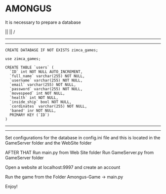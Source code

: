 # AMONGUS
It is necessary to prepare a database

  ||
  ||
  \/

  --------------------------------------------------------
  --------------------------------------------------------

    CREATE DATABASE IF NOT EXISTS zimca_games;

    use zimca_games;

    CREATE TABLE `users` (
      `ID` int NOT NULL AUTO_INCREMENT,
      `full_name` varchar(255) NOT NULL,
      `username` varchar(255) NOT NULL,
      `email` varchar(255) NOT NULL,
      `password` varchar(255) NOT NULL,
      `movespeed` int NOT NULL,
      `health` int NOT NULL,
      `inside_ship` bool NOT NULL,
      `cordinates` varchar(255) NOT NULL,
      'baned' inr NOT NULL,
      PRIMARY KEY (`ID`)
    )

  --------------------------------------------------------
  --------------------------------------------------------

Set configurations for the database in config.ini file and this is located in the GameServer folder and the WebSite folder

AFTER THAT 
   Run main.py from Web Site folder 
   Run GameServer.py from GameServer folder

Open a website at localhost:9997 and create an account

Run the game from the Folder Amongus-Game -> main.py 

Enjoy!
